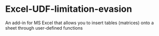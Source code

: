 # Excel-UDF-limitation-evasion
An add-in for MS Excel that allows you to insert tables (matrices) onto a sheet through user-defined functions

